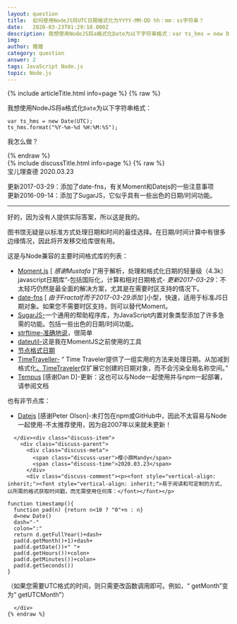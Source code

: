```yaml
---
layout: question
title:  如何使用NodeJS将UTC日期格式化为YYYY-MM-DD hh：mm：ss字符串？
date:   2020-03-23T01:29:18.000Z
description: 我想使用NodeJS将a格式化Date为以下字符串格式：var ts_hms = new Date(UTC);ts_hms.format("%Y-%...
img: 
author: 猪猪
category: question
answer: 2
tags: JavaScript Node.js
topic: Node.js
---
```

<div class="article-root">
  <div class="article">
    {% include articleTitle.html info=page %}
    {% raw %}
    <div class="article-content"><p><font style="vertical-align: inherit;"><font style="vertical-align: inherit;">我想使用NodeJS将a格式化</font></font><code>Date</code><font style="vertical-align: inherit;"><font style="vertical-align: inherit;">为以下字符串格式：</font></font></p>

<pre><code>var ts_hms = new Date(UTC);<font></font>
ts_hms.format("%Y-%m-%d %H:%M:%S");<font></font>
</code></pre>

<p><font style="vertical-align: inherit;"><font style="vertical-align: inherit;">我怎么做？</font></font></p></div>
    {% endraw %}
  </div>

  <div class="discuss-wrapper">
    {% include discussTitle.html info=page %}
    {% raw %}
    <div class="discuss-item">
        <div class="discuss-parent">
          <div class="discuss-meta">
            <span class="discuss-user">宝儿理查德</span>
            <span class="discuss-time">2020.03.23</span>
          </div>
          <div class="discuss-comment"><p><font style="vertical-align: inherit;"><font style="vertical-align: inherit;">更新2017-03-29：添加了date-fns，有关Moment和Datejs的一些注意事项</font></font><br><font style="vertical-align: inherit;"><font style="vertical-align: inherit;">
更新2016-09-14：添加了SugarJS，它似乎具有一些出色的日期/时间功能。</font></font></p>

<hr>

<p><font style="vertical-align: inherit;"><font style="vertical-align: inherit;">好的，因为没有人提供实际答案，所以这是我的。</font></font></p>

<p><font style="vertical-align: inherit;"><font style="vertical-align: inherit;">图书馆无疑是以标准方式处理日期和时间的最佳选择。</font><font style="vertical-align: inherit;">在日期/时间计算中有很多边缘情况，因此将开发移交给库很有用。</font></font></p>

<p><font style="vertical-align: inherit;"><font style="vertical-align: inherit;">这是与Node兼容的主要时间格式库的列表：</font></font></p>

<ul>
<li><a href="http://momentjs.com/" rel="noreferrer"><font style="vertical-align: inherit;"><font style="vertical-align: inherit;">Moment.js</font></font></a><font style="vertical-align: inherit;"><font style="vertical-align: inherit;"> [ </font></font><em><font style="vertical-align: inherit;"><font style="vertical-align: inherit;">感谢Mustafa</font></font></em><font style="vertical-align: inherit;"><font style="vertical-align: inherit;"> ]“用于解析，处理和格式化日期的轻量级（4.3k）javascript日期库”-包括国际化，计算和相对日期格式- </font></font><em><font style="vertical-align: inherit;"><font style="vertical-align: inherit;">更新2017-03-29</font></font></em><font style="vertical-align: inherit;"><font style="vertical-align: inherit;">：不太轻巧仍然是最全面的解决方案，尤其是在需要时区支持的情况下。</font></font></li>
<li><a href="https://date-fns.org/" rel="noreferrer"><font style="vertical-align: inherit;"><font style="vertical-align: inherit;">date-fns</font></font></a><font style="vertical-align: inherit;"><font style="vertical-align: inherit;"> [ </font></font><em><font style="vertical-align: inherit;"><font style="vertical-align: inherit;">由于Fractalf而于2017-03-29添加</font></font></em><font style="vertical-align: inherit;"><font style="vertical-align: inherit;"> ]小型，快速，适用于标准JS日期对象。</font><font style="vertical-align: inherit;">如果您不需要时区支持，则可以替代Moment。</font></font></li>
<li><a href="https://sugarjs.com/" rel="noreferrer"><font style="vertical-align: inherit;"><font style="vertical-align: inherit;">SugarJS-</font></font></a><font style="vertical-align: inherit;"><font style="vertical-align: inherit;">一个通用的帮助程序库，为JavaScript内置对象类型添加了许多急需的功能。</font><font style="vertical-align: inherit;">包括一些出色的日期/时间功能。</font></font></li>
<li><a href="https://github.com/samsonjs/strftime" rel="noreferrer"><font style="vertical-align: inherit;"><font style="vertical-align: inherit;">strftime-准确地说</font></font></a><font style="vertical-align: inherit;"><font style="vertical-align: inherit;">，很简单</font></font></li>
<li><a href="https://github.com/borgar/dateutil" rel="noreferrer"><font style="vertical-align: inherit;"><font style="vertical-align: inherit;">dateutil-</font></font></a><font style="vertical-align: inherit;"><font style="vertical-align: inherit;">这是我在MomentJS之前使用的工具</font></font></li>
<li><a href="https://github.com/dodo/node-formatdate" rel="noreferrer"><font style="vertical-align: inherit;"><font style="vertical-align: inherit;">节点格式日期</font></font></a></li>
<li><a href="https://github.com/hgarcia/TimeTraveller" rel="noreferrer"><font style="vertical-align: inherit;"><font style="vertical-align: inherit;">TimeTraveller-</font></font></a><font style="vertical-align: inherit;"><font style="vertical-align: inherit;"> “ Time Traveler提供了一组实用的方法来处理日期。从加减到格式化</font><a href="https://github.com/hgarcia/TimeTraveller" rel="noreferrer"><font style="vertical-align: inherit;">。TimeTraveler</font></a><font style="vertical-align: inherit;">仅扩展它创建的日期对象，而不会污染全局名称空间。”</font></font></li>
<li><a href="http://tempus-js.com/" rel="noreferrer"><font style="vertical-align: inherit;"><font style="vertical-align: inherit;">Tempus</font></font></a><font style="vertical-align: inherit;"><font style="vertical-align: inherit;"> [感谢Dan D]-更新：这也可以与Node一起使用并与npm一起部署，请参阅文档</font></font></li>
</ul>

<p><font style="vertical-align: inherit;"><font style="vertical-align: inherit;">也有非节点库：</font></font></p>

<ul>
<li><a href="http://www.datejs.com/" rel="noreferrer"><font style="vertical-align: inherit;"><font style="vertical-align: inherit;">Datejs</font></font></a><font style="vertical-align: inherit;"><font style="vertical-align: inherit;"> [感谢Peter Olson]-未打包在npm或GitHub中，因此不太容易与Node一起使用-不太推荐使用，因为自2007年以来就未更新！</font></font></li>
</ul></div>
        </div>
        
      </div><div class="discuss-item">
        <div class="discuss-parent">
          <div class="discuss-meta">
            <span class="discuss-user">樱小胖Mandy</span>
            <span class="discuss-time">2020.03.23</span>
          </div>
          <div class="discuss-comment"><p><font style="vertical-align: inherit;"><font style="vertical-align: inherit;">易于阅读和可定制的方式，以所需的格式获取时间戳，而无需使用任何库：</font></font></p>

<pre><code>function timestamp(){<font></font>
  function pad(n) {return n&lt;10 ? "0"+n : n}<font></font>
  d=new Date()<font></font>
  dash="-"<font></font>
  colon=":"<font></font>
  return d.getFullYear()+dash+<font></font>
  pad(d.getMonth()+1)+dash+<font></font>
  pad(d.getDate())+" "+<font></font>
  pad(d.getHours())+colon+<font></font>
  pad(d.getMinutes())+colon+<font></font>
  pad(d.getSeconds())<font></font>
}<font></font>
</code></pre>

<p><font style="vertical-align: inherit;"><font style="vertical-align: inherit;">（如果您需要UTC格式的时间，则只需更改函数调用即可。例如，“ getMonth”变为“ getUTCMonth”）</font></font></p></div>
        </div>
        
      </div>
    {% endraw %}
  </div>
<div>
